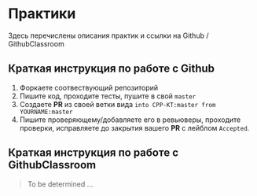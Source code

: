 # Практики

Здесь перечислены описания практик и ссылки на Github / GithubClassroom

## Краткая инструкция по работе с Github
1. Форкаете соотвествующий репозиторий
3. Пишите код, проходите тесты, пушите в свой `master`
4. Создаете __PR__ из своей ветки вида `into CPP-KT:master from YOURNAME:master`
5. Пишите проверяющему/добавляете его в ревьюверы, проходите проверки, исправляете до закрытия вашего __PR__ с лейблом `Accepted`.

## Краткая инструкция по работе с GithubClassroom
>To be determined ...
